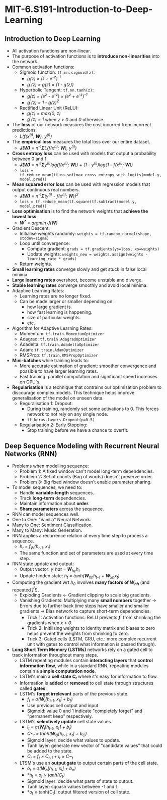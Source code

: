 # MIT-6.S191-Introduction-to-Deep-Learning

## Introduction to Deep Learning
- All activation functions are non-linear.
- The purpose of activation functions is to **introduce non-linearities** into the network.
- Common activation functions:
  - Sigmoid function: `tf.nn.sigmoid(z)`: 
    - *g(z) = (1 + e<sup>-z</sup>)<sup>-1</sup>*
    - *g<sup>'</sup>(z) = g(z) × (1 - g(z))*
  - Hyperbolic Tangent: `tf.nn.tanh(z)`: 
    - *g(z) = (e<sup>z</sup> - e<sup>-z</sup>) × (e<sup>z</sup> + e<sup>-z</sup>)<sup>-1</sup>*
    - *g<sup>'</sup>(z) = 1 - g(z)<sup>2</sup>*
  - Rectified Linear Unit (ReLU):
    - *g(z) = max(0, z)*
    - *g<sup>'</sup>(z) = 1* when *z > 0* and *0* otherwise.
- The **loss** of our network measures the cost incurred from incorrect predictions.
  - *L(f(x<sup>(i)</sup>; **W**), y<sup>(i)</sup>)*
- The **empirical loss** measures the total loss over our entire dataset.
  - ***J(W)** = n<sup>-1</sup>**Σ**L(f(x<sup>(i)</sup>; **W**), y<sup>(i)</sup>)*
- **Cross entropy loss** can be used with models that output a probability between 0 and 1.
  - ***J(W)** = n<sup>-1</sup>**Σ**y<sup>(i)</sup>log(f(x<sup>(i)</sup>; **W**)) + (1 - y<sup>(i)</sup>)log(1 - f(x<sup>(i)</sup>; **W**))*
  - `loss = tf.reduce_mean(tf.nn.softmax_cross_entropy_with_logits(model.y, model.pred))`
- **Mean squared error loss** can be used with regression models that output continuous real numbers.
  - ***J(W)** = n<sup>-1</sup>**Σ**(y<sup>(i)</sup> - f(x<sup>(i)</sup>; **W**))<sup>2</sup>*
  - `loss = tf.reduce_mean(tf.square(tf.subtract(model.y, model.pred))`
- **Loss optimisation** is to find the network weights that **achieve the lowest loss**.
  - ***W**<sup>\*</sup> = argmin J(**W**)*
- Gradient Descent:
  - Initialise weights randomly: `weights = tf.random_normal(shape, stddev=sigma)`
  - Loop until convergence:
    - Compute gradient: `grads = tf.gradients(ys=loss, xs=weights)`
    - Update weights: `weights_new = weights.assign(weights - learning_rate * grads)`
  - Return weights.
- **Small learning rates** converge slowly and get stuck in false local minima.
- **Large learning rates** overshoot, become unstable and diverge.
- **Stable learning rates** converge smoothly and avoid local minima.
- Adaptive Learning Rates:
  - Learning rates are no longer fixed.
  - Can be made larger or smaller depending on:
    - how large gradient is.
    - how fast learning is happening.
    - size of particular weights.
    - etc.
- Algorithm for Adaptive Learning Rates:
  - Momentum: `tf.train.MomentumOptimizer`
  - Adagrad: `tf.train.AdagradOptimizer`
  - Adadelta: `tf.train.AdadeltaOptimizer`
  - Adam: `tf.train.AdamOptimizer`
  - RMSProp: `tf.train.RMSPropOptimizer`
- **Mini-batches** while training leads to:
  - More accurate estimation of gradient: smoother convergence and possible to have larger learning rates.
  - Fast training: parallel computation and significant speed increases on GPU's.
- **Regularisation** is a technique that contrains our optimisation problem to discourage complex models. This technique helps improve generalisation of the model on unseen data.
  - Reguralisation 1: Dropout: 
    - During training, randomly set some activations to 0. This forces network to not rely on any single node.
    - `tf.keras.layers.Dropout(p=0.5)`
  - Regularisation 2: Early Stopping:
    - Stop training before we have a chance to overfit.

## Deep Sequence Modeling with Recurrent Neural Networks (RNN)
- Problems when modelling sequence:
  - Problem 1: A fixed window can't model long-term dependencies.
  - Problem 2: Set of counts (Bag of words) doesn't preserve order.
  - Problem 3: Big fixed window doesn't enable parameter sharing.
- To model sequences, we need to:
  - Handle **variable-length** sequences.
  - Track **long-term** dependencies.
  - Maintain information about **order**.
  - **Share parameters** across the sequence.
- RNN can model sequences well.
- One to One: "Vanilla" Neural Network.
- Many to One: Sentiment Classification.
- Many to Many: Music Generation.
- RNN applies a recurrence relation at every time step to process a sequence.
  - *h<sub>t</sub> = f<sub>W</sub>(h<sub>t-1</sub>, x<sub>t</sub>)*
  - The same function and set of parameters are used at every time step.
- RNN state update and output:
  - Output vector: *y_hat = **W**<sub>hy</sub>h<sub>t</sub>*
  - Update hidden state: *h<sub>t</sub> = tanh(**W**<sub>hh</sub>h<sub>t-1</sub> + **W**<sub>xh</sub>x<sub>t</sub>)*
- Computing the gradient wrt *h<sub>0</sub>* involves **many factors of *W<sub>hh</sub>*** (and repeated *f<sup>'</sup>*!).
  - Exploding Gradients ← Gradient clipping to scale big gradients.
  - Vanishing Gradients: Multiplying many **small numbers** together → Errors due to further back time steps have smaller and smaller gradients → Bias network to capture short-term dependencies.
    - Trick 1: Activation functions: ReLU prevents ***f<sup>'</sup>*** from shrinking the gradients when *x > 0*.
    - Trick 2: Initilising weights to identity matrix and biases to zero helps prevent the weights from shrinking to zero.
    - Trick 3: Gated cells (LSTM, GRU, etc.: more complex recurrent unit with gates to control what information is passed through).
- **Long Short Term Memory (LSTMs)** networks rely on a gated cell to track information throughout many steps.
  - LSTM repeating modules contain **interacting layers** that **control information flow**, while in a standard RNN, repeating modules contain a **simple computation node**.
  - LSTM's main a **cell state *C<sub>t</sub>*** where it's easy for information to flow. 
  - Information is **added** or **removed** to cell state through structures called **gates**.
  - LSTM's **forget irrelevant** parts of the previous state.
    - *f<sub>t</sub> = σ(**W<sub>i</sub>**\[h<sub>t-1</sub>, x<sub>t</sub>\] + b<sub>f</sub>)*
    - Use previous cell output and input
    - Sigmoid: value 0 and 1 indicate "completely forget" and "permanent keep" respectively.
  - LSTM's **selectively update** cell state values.
    - *i<sub>t</sub> = σ(**W<sub>i</sub>**\[h<sub>t-1</sub>, x<sub>t</sub>\] + b<sub>i</sub>)*
    - *C~<sub>t</sub> = tanh(**W<sub>C</sub>**\[h<sub>t-1</sub>, x<sub>t</sub>\] + b<sub>C</sub>)*
    - Sigmoid layer: decide what values to update.
    - Tanh layer: generate new vector of "candidate values" that could be added to the state.
    - *C<sub>t</sub> = f<sub>t</sub> × C<sub>t-1</sub> + i<sub>t</sub> × C~<sub>t</sub>*
  - LTSM's use an **output gate** to output certain parts of the cell state.
    - *o<sub>t</sub> = σ(**W<sub>o</sub>**\[h<sub>t-1</sub>, x<sub>t</sub>\] + b<sub>o</sub>)*
    - *h<sub>t</sub> = *o<sub>t</sub> × tanh(C<sub>t</sub>)*
    - Sigmoid layer: decide what parts of state to output.
    - Tanh layer: squash values between -1 and 1.
    - *o<sub>t</sub> × tanh(C<sub>t</sub>): output filtered version of cell state.
